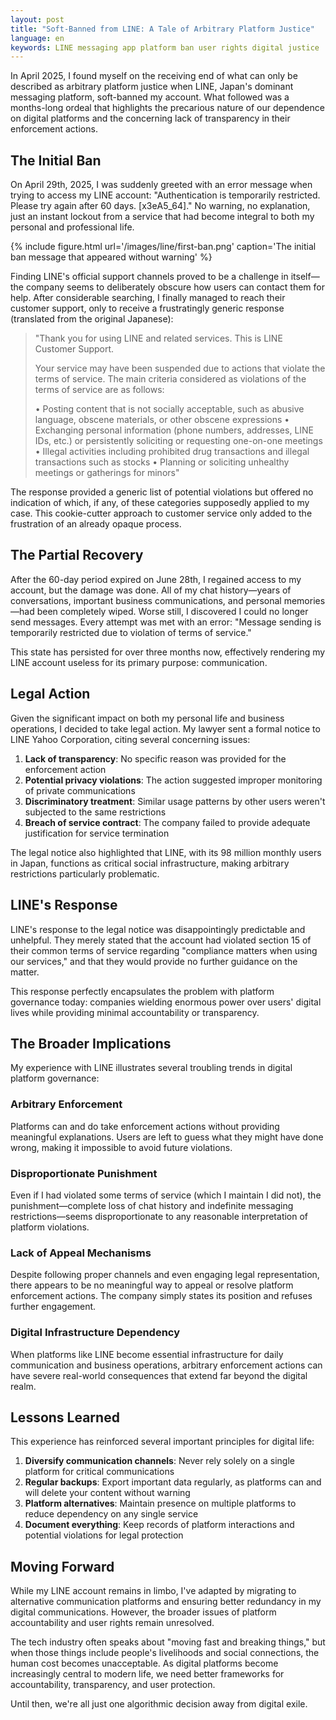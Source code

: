 ```yaml
---
layout: post
title: "Soft-Banned from LINE: A Tale of Arbitrary Platform Justice"
language: en
keywords: LINE messaging app platform ban user rights digital justice
---
```


In April 2025, I found myself on the receiving end of what can only be described as arbitrary platform justice when LINE, Japan's dominant messaging platform, soft-banned my account. What followed was a months-long ordeal that highlights the precarious nature of our dependence on digital platforms and the concerning lack of transparency in their enforcement actions.

## The Initial Ban

On April 29th, 2025, I was suddenly greeted with an error message when trying to access my LINE account: "Authentication is temporarily restricted. Please try again after 60 days. [x3еA5_64]." No warning, no explanation, just an instant lockout from a service that had become integral to both my personal and professional life.

{% include figure.html
    url='/images/line/first-ban.png'
    caption='The initial ban message that appeared without warning'
%}

Finding LINE's official support channels proved to be a challenge in itself—the company seems to deliberately obscure how users can contact them for help. After considerable searching, I finally managed to reach their customer support, only to receive a frustratingly generic response (translated from the original Japanese):

> "Thank you for using LINE and related services. This is LINE Customer Support.
> 
> Your service may have been suspended due to actions that violate the terms of service. The main criteria considered as violations of the terms of service are as follows:
> 
> • Posting content that is not socially acceptable, such as abusive language, obscene materials, or other obscene expressions
> • Exchanging personal information (phone numbers, addresses, LINE IDs, etc.) or persistently soliciting or requesting one-on-one meetings
> • Illegal activities including prohibited drug transactions and illegal transactions such as stocks
> • Planning or soliciting unhealthy meetings or gatherings for minors"

The response provided a generic list of potential violations but offered no indication of which, if any, of these categories supposedly applied to my case. This cookie-cutter approach to customer service only added to the frustration of an already opaque process.

## The Partial Recovery

After the 60-day period expired on June 28th, I regained access to my account, but the damage was done. All of my chat history—years of conversations, important business communications, and personal memories—had been completely wiped. Worse still, I discovered I could no longer send messages. Every attempt was met with an error: "Message sending is temporarily restricted due to violation of terms of service."

This state has persisted for over three months now, effectively rendering my LINE account useless for its primary purpose: communication.

## Legal Action

Given the significant impact on both my personal life and business operations, I decided to take legal action. My lawyer sent a formal notice to LINE Yahoo Corporation, citing several concerning issues:

1. **Lack of transparency**: No specific reason was provided for the enforcement action
2. **Potential privacy violations**: The action suggested improper monitoring of private communications
3. **Discriminatory treatment**: Similar usage patterns by other users weren't subjected to the same restrictions
4. **Breach of service contract**: The company failed to provide adequate justification for service termination

The legal notice also highlighted that LINE, with its 98 million monthly users in Japan, functions as critical social infrastructure, making arbitrary restrictions particularly problematic.

## LINE's Response

LINE's response to the legal notice was disappointingly predictable and unhelpful. They merely stated that the account had violated section 15 of their common terms of service regarding "compliance matters when using our services," and that they would provide no further guidance on the matter.

This response perfectly encapsulates the problem with platform governance today: companies wielding enormous power over users' digital lives while providing minimal accountability or transparency.

## The Broader Implications

My experience with LINE illustrates several troubling trends in digital platform governance:

### Arbitrary Enforcement
Platforms can and do take enforcement actions without providing meaningful explanations. Users are left to guess what they might have done wrong, making it impossible to avoid future violations.

### Disproportionate Punishment
Even if I had violated some terms of service (which I maintain I did not), the punishment—complete loss of chat history and indefinite messaging restrictions—seems disproportionate to any reasonable interpretation of platform violations.

### Lack of Appeal Mechanisms
Despite following proper channels and even engaging legal representation, there appears to be no meaningful way to appeal or resolve platform enforcement actions. The company simply states its position and refuses further engagement.

### Digital Infrastructure Dependency
When platforms like LINE become essential infrastructure for daily communication and business operations, arbitrary enforcement actions can have severe real-world consequences that extend far beyond the digital realm.

## Lessons Learned

This experience has reinforced several important principles for digital life:

1. **Diversify communication channels**: Never rely solely on a single platform for critical communications
2. **Regular backups**: Export important data regularly, as platforms can and will delete your content without warning
3. **Platform alternatives**: Maintain presence on multiple platforms to reduce dependency on any single service
4. **Document everything**: Keep records of platform interactions and potential violations for legal protection

## Moving Forward

While my LINE account remains in limbo, I've adapted by migrating to alternative communication platforms and ensuring better redundancy in my digital communications. However, the broader issues of platform accountability and user rights remain unresolved.

The tech industry often speaks about "moving fast and breaking things," but when those things include people's livelihoods and social connections, the human cost becomes unacceptable. As digital platforms become increasingly central to modern life, we need better frameworks for accountability, transparency, and user protection.

Until then, we're all just one algorithmic decision away from digital exile.